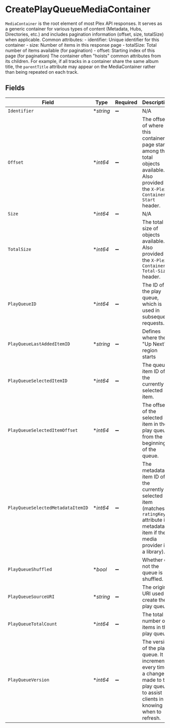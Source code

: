 # CreatePlayQueueMediaContainer

`MediaContainer` is the root element of most Plex API responses. It serves as a generic container for various types of content (Metadata, Hubs, Directories, etc.) and includes pagination information (offset, size, totalSize) when applicable.
Common attributes: - identifier: Unique identifier for this container - size: Number of items in this response page - totalSize: Total number of items available (for pagination) - offset: Starting index of this page (for pagination)
The container often "hoists" common attributes from its children. For example, if all tracks in a container share the same album title, the `parentTitle` attribute may appear on the MediaContainer rather than being repeated on each track.



## Fields

| Field                                                                                                                                    | Type                                                                                                                                     | Required                                                                                                                                 | Description                                                                                                                              |
| ---------------------------------------------------------------------------------------------------------------------------------------- | ---------------------------------------------------------------------------------------------------------------------------------------- | ---------------------------------------------------------------------------------------------------------------------------------------- | ---------------------------------------------------------------------------------------------------------------------------------------- |
| `Identifier`                                                                                                                             | **string*                                                                                                                                | :heavy_minus_sign:                                                                                                                       | N/A                                                                                                                                      |
| `Offset`                                                                                                                                 | **int64*                                                                                                                                 | :heavy_minus_sign:                                                                                                                       | The offset of where this container page starts among the total objects available. Also provided in the `X-Plex-Container-Start` header.<br/> |
| `Size`                                                                                                                                   | **int64*                                                                                                                                 | :heavy_minus_sign:                                                                                                                       | N/A                                                                                                                                      |
| `TotalSize`                                                                                                                              | **int64*                                                                                                                                 | :heavy_minus_sign:                                                                                                                       | The total size of objects available. Also provided in the `X-Plex-Container-Total-Size` header.<br/>                                     |
| `PlayQueueID`                                                                                                                            | **int64*                                                                                                                                 | :heavy_minus_sign:                                                                                                                       | The ID of the play queue, which is used in subsequent requests.                                                                          |
| `PlayQueueLastAddedItemID`                                                                                                               | **string*                                                                                                                                | :heavy_minus_sign:                                                                                                                       | Defines where the "Up Next" region starts                                                                                                |
| `PlayQueueSelectedItemID`                                                                                                                | **int64*                                                                                                                                 | :heavy_minus_sign:                                                                                                                       | The queue item ID of the currently selected  item.                                                                                       |
| `PlayQueueSelectedItemOffset`                                                                                                            | **int64*                                                                                                                                 | :heavy_minus_sign:                                                                                                                       | The offset of the selected item in the play queue, from the beginning of the queue.                                                      |
| `PlayQueueSelectedMetadataItemID`                                                                                                        | **int64*                                                                                                                                 | :heavy_minus_sign:                                                                                                                       | The metadata item ID of the currently selected item (matches `ratingKey` attribute in metadata item if the media provider is a library). |
| `PlayQueueShuffled`                                                                                                                      | **bool*                                                                                                                                  | :heavy_minus_sign:                                                                                                                       | Whether or not the queue is shuffled.                                                                                                    |
| `PlayQueueSourceURI`                                                                                                                     | **string*                                                                                                                                | :heavy_minus_sign:                                                                                                                       | The original URI used to create the play queue.                                                                                          |
| `PlayQueueTotalCount`                                                                                                                    | **int64*                                                                                                                                 | :heavy_minus_sign:                                                                                                                       | The total number of items in the play queue.                                                                                             |
| `PlayQueueVersion`                                                                                                                       | **int64*                                                                                                                                 | :heavy_minus_sign:                                                                                                                       | The version of the play queue. It increments every time a change is made to the play queue to assist clients in knowing when to refresh. |